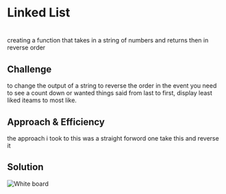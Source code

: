 # Linked List

# 
creating a function that takes in a string of numbers and returns then in reverse order

## Challenge
to change the output of a string to reverse the order in the event you need to see a count down or wanted things said from last to first, display least liked iteams to most like.

## Approach & Efficiency
the approach i took to this was a straight forword one take this and reverse it

## Solution
![White board](../../../assets/array-reverse.png)